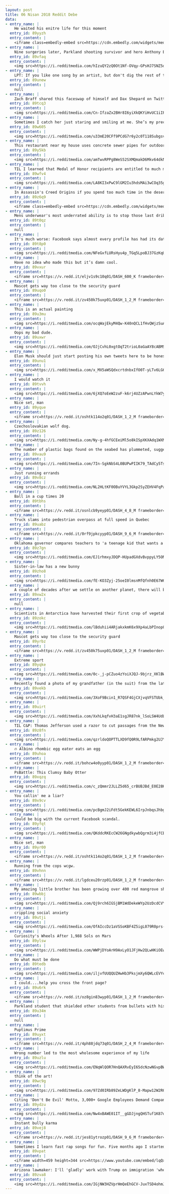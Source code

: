 ```yaml
---
layout: post
title: 06 Nisan 2018 Reddit Debe
data:
- entry_name: |
    He waited his enitre life for this moment
  entry_id: 89yyzh
  entry_content: |
    <iframe class=embedly-embed src=https://cdn.embedly.com/widgets/media.html?src=https%3A%2F%2Fgfycat.com%2Fifr%2FConcreteRemorsefulFairybluebird&url=https%3A%2F%2Fgfycat.com%2Fconcreteremorsefulfairybluebird&image=https%3A%2F%2Fthumbs.gfycat.com%2FConcreteRemorsefulFairybluebird-size_restricted.gif&key=522baf40bd3911e08d854040d3dc5c07&type=text%2Fhtml&schema=gfycat width=600 height=600 scrolling=no frameborder=0 allowfullscreen></iframe>
- entry_name: |
    Nine surgeries later, Parkland shooting survivor and hero Anthony Borges is finally home from the hospital
  entry_id: 89vfaq
  entry_content: |
    <img src=https://i.redditmedia.com/hIzuQY2zQ0Ot1Nf-OVqy-GPsHJ7SNZ5qW74c_1hquXc.jpg?s=09e7b2218f35a2003b4b13daaf1f6a9e frameborder=0>
- entry_name: |
    LPT: If you like one song by an artist, but don't dig the rest of their stuff. find out who the producer is and see what other work they've done. The producer can play a big role in how the final song turns out.
  entry_id: 89unew
  entry_content: |
    null
- entry_name: |
    Zach Braff shared this faceswap of himself and Dax Shepard on Twitter
  entry_id: 89tcq3
  entry_content: |
    <img src=https://i.redditmedia.com/Cn-IfzaZx2BHr8I6yiXkQKYiHvUC1iIPt_csw3H7gTY.jpg?s=71f6f1f142ef4f1202ba1c5a1996a039 frameborder=0>
- entry_name: |
    Sometimes I catch her just staring and smiling at me. She’s my precious love.
  entry_id: 89w605
  entry_content: |
    <img src=https://i.redditmedia.com/u33mE20CFf9PCdG7r6y2c0T118SubgsvBllYApxjj18.jpg?s=25d77fe5be1ed46d90142f0ff5e3b0c1 frameborder=0>
- entry_name: |
    This restaurant near my house uses concrete sewer pipes for outdoor seating
  entry_id: 89y5kb
  entry_content: |
    <img src=https://i.redditmedia.com/amTwvRPPg8WeS52SXMQmakD6Mkv64dkNnpNGg9OxsL4.jpg?s=283558829ddc398fd396323a1292736a frameborder=0>
- entry_name: |
    TIL I learned that Medal of Honor recipients are entitled to much more than the medal including a $1,300 monthly bonus, 10% retirement raise & may wear their uniform even after they are out of the service.
  entry_id: 89wfv4
  entry_content: |
    <img src=https://i.redditmedia.com/LA8KI3xPwC9lGM2Iu3hdsMAi3wCOq35gL9WenfbprvE.jpg?s=5bac58a34135698b07fc9438d9e8e3d2 frameborder=0>
- entry_name: |
    In Assassin's Creed Origins if you spend too much time in the desert, you start hallucinating.
  entry_id: 89z6q9
  entry_content: |
    <iframe class=embedly-embed src=https://cdn.embedly.com/widgets/media.html?src=https%3A%2F%2Fgfycat.com%2Fifr%2FHandyHarshAfricanrockpython&url=https%3A%2F%2Fgfycat.com%2FHandyHarshAfricanrockpython&image=https%3A%2F%2Fthumbs.gfycat.com%2FHandyHarshAfricanrockpython-size_restricted.gif&key=522baf40bd3911e08d854040d3dc5c07&type=text%2Fhtml&schema=gfycat width=600 height=338 scrolling=no frameborder=0 allowfullscreen></iframe>
- entry_name: |
    Mens underwear's most underrated ability is to stop those last dribbles from showing on your pants
  entry_id: 89t0qz
  entry_content: |
    null
- entry_name: |
    It's much worse: Facebook says almost every profile has had its data scraped by a third party
  entry_id: 89t8p0
  entry_content: |
    <img src=https://i.redditmedia.com/NFeGxfLURsHyu4p_TGq5LpoBJ37GzKqUmXYXZN2-BwY.jpg?s=b3c4c9f62a2253d6011e0851211bc336 frameborder=0>
- entry_name: |
    Have no idea who made this but it’s damn cool.
  entry_id: 89vxur
  entry_content: |
    <iframe src=https://v.redd.it/eljv1s9c10q01/DASH_600_K frameborder=0></iframe>
- entry_name: |
    Mascot gets way too close to the security guard
  entry_id: 89uqo0
  entry_content: |
    <iframe src=https://v.redd.it/zv450k75uxp01/DASH_1_2_M frameborder=0></iframe>
- entry_name: |
    This is an actual painting
  entry_id: 89u3mu
  entry_content: |
    <img src=https://i.redditmedia.com/ocqWajEkyM4Qw-K40nQCL1fHvQWjzSuAttvdmx_yc84.jpg?s=e6585bd1e61e102a6f7babfe9e26a898 frameborder=0>
- entry_name: |
    Oops my bad dude.
  entry_id: 89uxwr
  entry_content: |
    <img src=https://i.redditmedia.com/OJjCvhL0xgtOqT2trioL0aGaAY8cABMSn5w_r7Lbla8.jpg?s=aa3bf675bd8c81f80fd091356f50d8b4 frameborder=0>
- entry_name: |
    Elon Musk should just start posting his own tweets here to be honest
  entry_id: 89unu1
  entry_content: |
    <img src=https://i.redditmedia.com/x_MX5aWSQdxcrtdnbxIfO0T-yLTv6LG6ODOtVkZ_2QA.jpg?s=f73cfd692371f534db10191990b35dc4 frameborder=0>
- entry_name: |
    I would watch it
  entry_id: 89tvvh
  entry_content: |
    <img src=https://i.redditmedia.com/6jXQ7oEeW2zuF-k6rj4UZzAPwnLYkW7yfBVt3_1V12w.jpg?s=55b9b993c7912f72563f38625ac5e7f9 frameborder=0>
- entry_name: |
    Nice set, man
  entry_id: 89yque
  entry_content: |
    <iframe src=https://v.redd.it/oshtk114o2q01/DASH_1_2_M frameborder=0></iframe>
- entry_name: |
    Czechoslovakian wolf dog.
  entry_id: 89z126
  entry_content: |
    <img src=https://i.redditmedia.com/Ny-g-4hfGCEeiMl5o8kISpXKXAdq1WXMAPz1ZfLUquc.jpg?s=0adf4615feb4902221a1322ed5565129 frameborder=0>
- entry_name: |
    The number of plastic bags found on the seabed has plummeted, suggesting efforts to combat plastic pollution are working: Experts say success of strategy needs to be replicated with other plastic items such as coffee cups and bottles.
  entry_id: 89vau9
  entry_content: |
    <img src=https://i.redditmedia.com/7In-SgkNbS4L0BUPwPIIK79_TAdCy5Ts1Rj_LmNQXHI.jpg?s=c1146d123a97f2e68f92a5f2a6600bd0 frameborder=0>
- entry_name: |
    Just running errands
  entry_id: 89v8cz
  entry_content: |
    <img src=https://i.redditmedia.com/NL2HLtKF0OBuYVYL3Gkp2SyZEHV4FqPa9hJzjkFQkFo.jpg?s=fce8dac9cdf77e7ae06ef5a33b6438d1 frameborder=0>
- entry_name: |
    Ball in a cup times 20
  entry_id: 89tbhs
  entry_content: |
    <iframe src=https://v.redd.it/osnlcb9yeyp01/DASH_4_8_M frameborder=0></iframe>
- entry_name: |
    Truck slams into pedestrian overpass at full speed in Quebec
  entry_id: 89uabz
  entry_content: |
    <iframe src=https://v.redd.it/0rf9jpkcyyp01/DASH_9_6_M frameborder=0></iframe>
- entry_name: |
    Oklahoma governor compares teachers to 'a teenage kid that wants a better car'
  entry_id: 89z7gn
  entry_content: |
    <img src=https://i.redditmedia.com/EJ1rhmxyJDQP-HUpadGXdvBvppyLY5ONxCRc1P_QJUQ.jpg?s=9b9970bce356e955c644cd6d5d7cc165 frameborder=0>
- entry_name: |
    Sister-in-law has a new bunny
  entry_id: 89zho8
  entry_content: |
    <img src=https://i.redditmedia.com/fE-KO3Zyj-25oeI0lmsnMfQfnh0E67W6gZX5nY10trc.jpg?s=4ec1ee3b4e3635240852c7860c26b278 frameborder=0>
- entry_name: |
    A couple of decades after we settle on another planet, there will be conspiracy theories of earth not existing...
  entry_id: 89xw2x
  entry_content: |
    null
- entry_name: |
    Scientists in Antarctica have harvested their first crop of vegetables grown without earth, daylight or pesticides as part of a project designed to help astronauts cultivate fresh food on other planets.
  entry_id: 89zokc
  entry_content: |
    <img src=https://i.redditmedia.com/lBduhii4ARjakxkmK6x9Xp4aLbPInop8bH7V874h29A.jpg?s=f17306989a8c791a25e01b3f01dca140 frameborder=0>
- entry_name: |
    Mascot gets way too close to the security guard
  entry_id: 89yrbz
  entry_content: |
    <iframe src=https://v.redd.it/zv450k75uxp01/DASH_1_2_M frameborder=0></iframe>
- entry_name: |
    Extreme sport
  entry_id: 89yqke
  entry_content: |
    <img src=https://i.redditmedia.com/0c-_j-pCZuo4zYoiXJQJ-9bjrz_XKlBWzFzyCQbs-2k.jpg?s=86bc15ff55839c8abf35541bdd60774f frameborder=0>
- entry_name: |
    Recently found a photo of my grandfather (in the suit) from the late 40s with some friends. Cooler than I will ever be.
  entry_id: 89vekb
  entry_content: |
    <img src=https://i.redditmedia.com/3XoF9Bcin1_R7QSF4GjCXjvqVFSTUbk_liENWO7FZno.jpg?s=480a4951352bd439670bbbe956f66791 frameborder=0>
- entry_name: |
  entry_id: 89uirt
  entry_content: |
    <img src=https://i.redditmedia.com/XxhLkqfvH3aE1sgJR87nk_lSoLSW4UdLym-uOLJmews.jpg?s=4aa51c089df7141ca4aaa8e54e8de745 frameborder=0>
- entry_name: |
    TIL C&P: Thomas Jefferson used a razor to cut passages from the New Testament and literally pasted them together into what is now known as the Jefferson Bible, currently on display at the Smithsonian. He felt the focus should be on Jesus’ life and moral teachings, not inexplicable miracles
  entry_id: 89z8fn
  entry_content: |
    <img src=https://i.redditmedia.com/qzrldoQOPTTLXD9fQ0R9LfARPmkg2UJYIBiBVlL3evo.jpg?s=7ec15eb7909a849cb9dbf29912c7eef5 frameborder=0>
- entry_name: |
    🔥 Albino rhombic egg eater eats an egg
  entry_id: 89uhoa
  entry_content: |
    <iframe src=https://v.redd.it/bohcw4o0yyp01/DASH_1_2_M frameborder=0></iframe>
- entry_name: |
    PsBattle: This Clumsy Baby Otter
  entry_id: 89xqzq
  entry_content: |
    <img src=https://i.redditmedia.com/c_zQmmr2JLLZ5d65_crBUBJBd_E0E28Kso1hJKUrIu4.jpg?s=d6d1f1517f753f94941e828224a06d04 frameborder=0>
- entry_name: |
    You callin' me a liar?
  entry_id: 89x9cv
  entry_content: |
    <img src=https://i.redditmedia.com/pcBgmJ2iFdt5GekKEWL6IrpJnbqsJhbgs4zwzed4-Ys.jpg?s=57592d2538895a6f3a60195460cd508c frameborder=0>
- entry_name: |
    Could be big with the current Facebook scandal.
  entry_id: 89yfqt
  entry_content: |
    <img src=https://i.redditmedia.com/QKddcRKEcCW26GNgdkywbQgrm3i4jfCBcxsQAjF6tEY.jpg?s=a627abff1283a4b4328b110ca90b7047 frameborder=0>
- entry_name: |
    Nice set, man
  entry_id: 89yr00
  entry_content: |
    <iframe src=https://v.redd.it/oshtk114o2q01/DASH_1_2_M frameborder=0></iframe>
- entry_name: |
    Running from the cops wcgw.
  entry_id: 89vhnn
  entry_content: |
    <iframe src=https://v.redd.it/lgdceu20rzp01/DASH_1_2_M frameborder=0></iframe>
- entry_name: |
    My amazing little brother has been growing over 400 red mangrove shoots he collected after Hurricane Irma. Today, 7 months later, he planted over half of the seedlings in a coastal area that had been badly affected by the storm, and I really couldn’t be prouder.
  entry_id: 89wbbj
  entry_content: |
    <img src=https://i.redditmedia.com/Qj9rch6IGSjBM1WdDekeWYp2UzDcdCVY2wax-8xtHE4.jpg?s=7daf34007a1618ce5fa01ee521fb1fde frameborder=0>
- entry_name: |
    crippling social anxiety
  entry_id: 89utji
  entry_content: |
    <img src=https://i.redditmedia.com/OfAIccDz1aVSSoKBF4Z5igL079R0prs-titd6J7heT4.jpg?s=8a70178424e8ce1b65d4729810a767bd frameborder=0>
- entry_name: |
    Curiosity's Wheels After 1,988 Sols on Mars
  entry_id: 89ylsw
  entry_content: |
    <img src=https://i.redditmedia.com/WWPjDYoArH9AxLyO1JFjHw2QLwHKiOEwfMNhKymmQz8.jpg?s=b93cfb68343109683847f7098a6aad85 frameborder=0>
- entry_name: |
    Do what must be done
  entry_id: 89tedb
  entry_content: |
    <img src=https://i.redditmedia.com/iljvfUUQQUZHwHb3PksjmXy6QWLcEVYc0h3QIFL_Xyw.png?s=28a048d08d637d43f7cb9d86ed3c3ec7 frameborder=0>
- entry_name: |
    I could....help you cross the front page?
  entry_id: 89u6rk
  entry_content: |
    <iframe src=https://v.redd.it/oz8gin83wyp01/DASH_1_2_M frameborder=0></iframe>
- entry_name: |
    Parkland student that shielded other students from bullets with his body has now been released from the hospital, healed and healthy.
  entry_id: 89u34m
  entry_content: |
    null
- entry_name: |
    Puptimus Prime
  entry_id: 89uyxt
  entry_content: |
    <iframe src=https://v.redd.it/4ph88jdq73q01/DASH_2_4_M frameborder=0></iframe>
- entry_name: |
    Wrong number led to the most wholesome experience of my life
  entry_id: 89uzlu
  entry_content: |
    <img src=https://i.redditmedia.com/ENqWlQOR7HnQAXRvEyI65dcNzwNGvpBWTS5l98H16vg.jpg?s=a8323d5c000c63799a0083ee502a686e frameborder=0>
- entry_name: |
    think of the art!
  entry_id: 89wc9g
  entry_content: |
    <img src=https://i.redditmedia.com/97Zd0IRb89ZeLWDgKlP_8-Mapw12W2R6kHyfU42c3PM.jpg?s=689011ed311157bc40f847637a4ff8a2 frameborder=0>
- entry_name: |
    Citing 'Don't Be Evil' Motto, 3,000+ Google Employees Demand Company End Work on Pentagon Drone Project
  entry_id: 89ydzu
  entry_content: |
    <img src=https://i.redditmedia.com/Nw4xBAWE01IT__gGDJjngQHSTuf1K87oqP111vCdSP4.jpg?s=d73ab5c00c7b31729d25c5f203c5db37 frameborder=0>
- entry_name: |
    Instant bully karma
  entry_id: 89vej8
  entry_content: |
    <iframe src=https://v.redd.it/jes81ytrozp01/DASH_9_6_M frameborder=0></iframe>
- entry_name: |
    Sometimes I learn fast rap songs for fun. Five months ago I started on Twista's Mista Tung Twista and today I finally accomplished what I thought was impossible.
  entry_id: 89vpat
  entry_content: |
    <iframe width=459 height=344 src=https://www.youtube.com/embed/lqQxbAFsZ14?feature=oembed&enablejsapi=1&enablejsapi=1&enablejsapi=1 frameborder=0 allow=autoplay; encrypted-media allowfullscreen></iframe>
- entry_name: |
    Arizona lawmaker: I'll 'gladly' work with Trump on immigration 'when his ideas aren’t stupid'
  entry_id: 89zva8
  entry_content: |
    <img src=https://i.redditmedia.com/IGjNW3HZVprHmQeEhGCV-JuxTSD4ohmJjyRKAyHXOuU.jpg?s=a99f3802fb011cc6e17f3f492160c51e frameborder=0>
---
```

